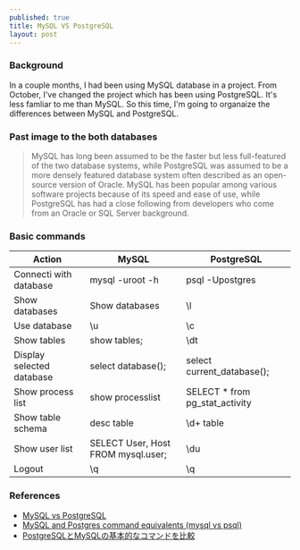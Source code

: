 ```yaml
---
published: true
title: MySQL VS PostgreSQL
layout: post
---
```


### Background
In a couple months, I had been using MySQL database in a project. From October, I've changed the project which has been using PostgreSQL. It's less famliar to me than MySQL. So this time, I'm going to organaize the differences between MySQL and PostgreSQL.

### Past image to the both databases

> MySQL has long been assumed to be the faster but less full-featured of the two database systems, while PostgreSQL was assumed to be a more densely featured database system often described as an open-source version of Oracle. MySQL has been popular among various software projects because of its speed and ease of use, while PostgreSQL has had a close following from developers who come from an Oracle or SQL Server background.

### Basic commands	

|Action|MySQL| PostgreSQL|
|---|---| ---|
|Connecti with database|mysql -uroot -h| psql -Upostgres|
|Show databases|Show databases| \l|
|Use database|\u| \c|
|Show tables|show tables;| \dt|
|Display selected database|select database();| select current_database();|
|Show process list |show processlist| SELECT * from pg_stat_activity|
|Show table schema |desc table| \d+ table|
|Show user list|SELECT User, Host FROM mysql.user;| \du|
|Logout|\q| \q|



### References
- [MySQL vs PostgreSQL](https://www.wikivs.com/wiki/MySQL_vs_PostgreSQL)
- [MySQL and Postgres command equivalents (mysql vs psql)](http://blog.endpoint.com/2009/12/mysql-and-postgres-command-equivalents.html)
- [PostgreSQLとMySQLの基本的なコマンドを比較](http://qiita.com/pugiemonn/items/75870ece3c8476bcb1c8)

